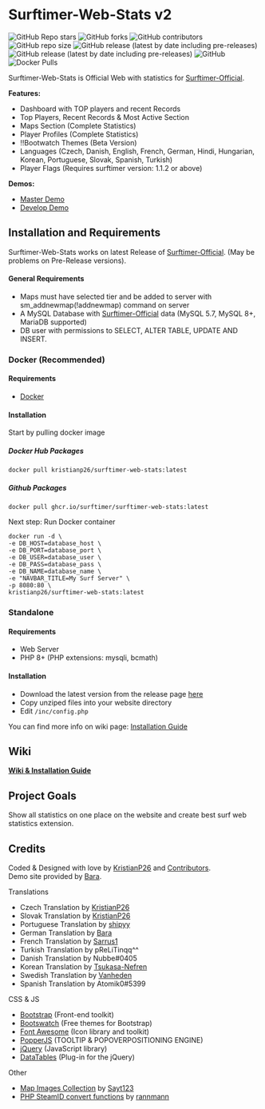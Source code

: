 
# Surftimer-Web-Stats v2

 ![GitHub Repo stars](https://img.shields.io/github/stars/kristianp26/surftimer-web-stats?color=ew&style=flat-square)
 ![GitHub forks](https://img.shields.io/github/forks/kristianp26/surftimer-web-stats?style=flat-square)
 ![GitHub contributors](https://img.shields.io/github/contributors/kristianp26/surftimer-web-stats?style=flat-square)
 ![GitHub repo size](https://img.shields.io/github/repo-size/kristianp26/surftimer-web-stats?label=size&style=flat-square)
 ![GitHub release (latest by date including pre-releases)](https://img.shields.io/github/v/release/kristianp26/surftimer-web-stats?label=last-stable-release&style=flat-square)
 ![GitHub release (latest by date including pre-releases)](https://img.shields.io/github/v/release/kristianp26/surftimer-web-stats?include_prereleases&label=last-release&style=flat-square)
 ![GitHub](https://img.shields.io/github/license/kristianp26/surftimer-web-stats?style=flat-square)
 ![Docker Pulls](https://img.shields.io/docker/pulls/kristianp26/surftimer-web-stats?style=flat-square)

Surftimer-Web-Stats is Official Web with statistics for [Surftimer-Official](https://github.com/surftimer/Surftimer-Official).

**Features:**
* Dashboard with TOP players and recent Records
* Top Players, Recent Records & Most Active Section
* Maps Section (Complete Statistics)
* Player Profiles (Complete Statistics)
* !!Bootwatch Themes (Beta Version)
* Languages (Czech, Danish, English, French, German, Hindi, Hungarian, Korean, Portuguese, Slovak, Spanish, Turkish)
* Player Flags (Requires surftimer version: 1.1.2 or above)

**Demos:**
 * [Master Demo](https://demo.stats.surftimer.dev/)
 * [Develop Demo](https://dev.stats.surftimer.dev/)

## Installation and Requirements

Surftimer-Web-Stats works on latest Release of [Surftimer-Official](https://github.com/surftimer/Surftimer-Official). (May be problems on Pre-Release versions).

#### General Requirements
* Maps must have selected tier and be added to server with sm_addnewmap(!addnewmap) command on server
* A MySQL Database with [Surftimer-Official](https://github.com/surftimer/Surftimer-Official) data (MySQL 5.7, MySQL 8+, MariaDB supported)
* DB user with permissions to SELECT, ALTER TABLE, UPDATE AND INSERT.

### Docker (Recommended)
#### Requirements
* [Docker](https://docs.docker.com/get-docker/)

#### Installation
Start by pulling docker image
##### Docker Hub Packages
`docker pull kristianp26/surftimer-web-stats:latest`
##### Github Packages
`docker pull ghcr.io/surftimer/surftimer-web-stats:latest`

Next step: Run Docker container

```
docker run -d \
-e DB_HOST=database_host \
-e DB_PORT=database_port \
-e DB_USER=database_user \
-e DB_PASS=database_pass \
-e DB_NAME=database_name \
-e "NAVBAR_TITLE=My Surf Server" \
-p 8080:80 \
kristianp26/surftimer-web-stats:latest
```
### Standalone
#### Requirements

* Web Server
* PHP 8+ (PHP extensions: mysqli, bcmath)

#### Installation

* Download the latest version from the release page [here](https://github.com/KristianP26/Surftimer-Web-Stats/releases)
* Copy unziped files into your website directory
* Edit `/inc/config.php`

You can find more info on wiki page: [Installation Guide](https://github.com/surftimer/SurfTimer-Web-Stats/wiki/Installation)

## Wiki

**[Wiki & Installation Guide](https://github.com/surftimer/SurfTimer-Web-Stats/wiki)**

## Project Goals

Show all statistics on one place on the website and create best surf web statistics extension.

## Credits
Coded & Designed with love by [KristianP26](https://github.com/KristianP26) and [Contributors](https://github.com/surftimer/SurfTimer-Web-Stats/graphs/contributors).  
Demo site provided by [Bara](https://github.com/Bara).

Translations
* Czech Translation by [KristianP26](https://github.com/KristianP26)
* Slovak Translation by [KristianP26](https://github.com/KristianP26)
* Portuguese Translation by [shipyy](https://github.com/shipyy)
* German Translation by [Bara](https://github.com/Bara)
* French Translation by [Sarrus1](https://github.com/Sarrus1)
* Turkish Translation by pReLiTinqq^^
* Danish Translation by Nubbe#0405
* Korean Translation by [Tsukasa-Nefren](https://github.com/Tsukasa-Nefren)
* Swedish Translation by [Vanheden](https://github.com/Vanheden)
* Spanish Translation by Atomik0#5399

CSS & JS
* [Bootstrap](https://getbootstrap.com/) (Front-end toolkit)
* [Bootswatch](https://bootswatch.com/) (Free themes for Bootstrap)
* [Font Awesome](https://fontawesome.com/) (Icon library and toolkit)
* [PopperJS](https://popper.js.org/) (TOOLTIP & POPOVERPOSITIONING ENGINE)
* [jQuery](https://jquery.com/) (JavaScript library)
* [DataTables](https://datatables.net/) (Plug-in for the jQuery)

Other
* [Map Images Collection](https://github.com/Sayt123/SurfMapPics) by [Sayt123](https://github.com/Sayt123)
* [PHP SteamID convert functions](https://gist.github.com/rannmann/49c1321b3239e00f442c) by [rannmann](https://github.com/rannmann)
